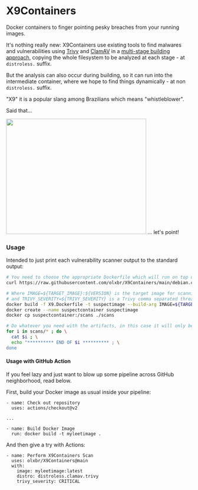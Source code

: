 # X9Containers
Docker containers to finger pointing pesky breaches from your running images.

It's nothing really new: X9Containers use existing tools to find malwares and vulnerabilities using [Trivy](https://github.com/aquasecurity/trivy) and [ClamAV](https://github.com/Cisco-Talos/clamav) in a [multi-stage building approach](https://docs.docker.com/develop/develop-images/multistage-build/), copying the whole filesystem to be analyzed at each stage - at `distroless.` suffix.

But the analysis can also occur during building, so it can run into the intermediate container, where we hope to find things dynamically - at non `distroless.` suffix.

"X9" it is a popular slang among Brazilians which means "whistleblower".

Said that...

<img src="./point.png" width="380" height="313"> ... let's point!

### Usage

Intended to just print each vulnerability scanner output to the standard output:

```sh
# You need to choose the appropriate Dockerfile which will run on top of the target image container
curl https://raw.githubusercontent.com/olxbr/X9Containers/main/debian.clamav.trivy.X9.Dockerfile --output X9.Dockerfile

# Where IMAGE=${TARGET_IMAGE}:${VERSION} is the target image for scanning
# and TRIVY_SEVERITY=${TRIVY_SEVERITY} is a Trivy comma separated threat levels to consider
docker build -f X9.Dockerfile -t suspectimage --build-arg IMAGE=${TARGET_IMAGE}:${VERSION} --build-arg TRIVY_SEVERITY=${TRIVY_SEVERITY} --quiet .
docker create --name suspectcontainer suspectimage
docker cp suspectcontainer:/scans ./scans

# Do whatever you need with the artifacts, in this case it will only be printed in console:
for i in scans/* ; do \
  cat $i ; \
  echo "********** END OF $i ********** ; \
done
```

#### Usage with GitHub Action

If you feel lazy and just want to blow up some pipeline across GitHub neighborhood, read below.

First, build your Docker image as usual inside your pipeline:
```
- name: Check out repository
  uses: actions/checkout@v2

...

- name: Build Docker Image
  run: docker build -t myleetimage .
```

And then give a try with Actions:
```
- name: Perform X9Containers Scan
  uses: olxbr/X9Containers@main
  with:
    image: myleetimage:latest
    distro: distroless.clamav.trivy
    trivy_severity: CRITICAL
```
